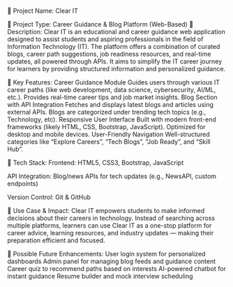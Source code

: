🔷 Project Name: Clear IT

🔷 Project Type: Career Guidance & Blog Platform (Web-Based)
🔷 Description:
Clear IT is an educational and career guidance web application designed to assist students and aspiring professionals in the field of Information Technology (IT). The platform offers a combination of curated blogs, career path suggestions, job readiness resources, and real-time updates, all powered through APIs. It aims to simplify the IT career journey for learners by providing structured information and personalized guidance.

🔷 Key Features:
Career Guidance Module
Guides users through various IT career paths (like web development, data science, cybersecurity, AI/ML, etc.).
Provides real-time career tips and job market insights.
Blog Section with API Integration
Fetches and displays latest blogs and articles using external APIs.
Blogs are categorized under trending tech topics (e.g., Technology, etc).
Responsive User Interface
Built with modern front-end frameworks (likely HTML, CSS, Bootstrap, JavaScript).
Optimized for desktop and mobile devices.
User-Friendly Navigation
Well-structured categories like “Explore Careers”, “Tech Blogs”, “Job Ready”, and “Skill Hub”.

🔷 Tech Stack:
Frontend: HTML5, CSS3, Bootstrap, JavaScript

API Integration: Blog/news APIs for tech updates (e.g., NewsAPI, custom endpoints)

Version Control: Git & GitHub

🔷 Use Case & Impact:
Clear IT empowers students to make informed decisions about their careers in technology. Instead of searching across multiple platforms, learners can use Clear IT as a one-stop platform for career advice, learning resources, and industry updates — making their preparation efficient and focused.

🔷 Possible Future Enhancements:
User login system for personalized dashboards
Admin panel for managing blog feeds and guidance content
Career quiz to recommend paths based on interests
AI-powered chatbot for instant guidance
Resume builder and mock interview scheduling
